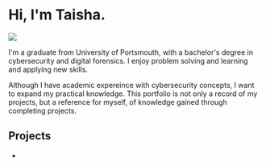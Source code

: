 # Hi, I'm Taisha.
<a href="https://www.linkedin.com/in/taisha-clare-457ba41a1/"><img src="https://img.shields.io/badge/-LinkedIn-0072b1?&style=for-the-badge&logo=linkedin&logoColor=white" /></a>

 I'm a graduate from University of Portsmouth, with a bachelor's degree in cybersecurity and digital forensics. I enjoy problem solving and learning and applying new skills.

 Although I have academic expereince with cybersecurity concepts, I want to expand my practical knowledge. This portfolio is not only a record of my projects, but a reference for myself, of knowledge gained through completing projects.

## Projects
- 

<!--
**Cosmic-Octo/Cosmic-Octo** is a ✨ _special_ ✨ repository because its `README.md` (this file) appears on your GitHub profile.

Here are some ideas to get you started:

- 🔭 I’m currently working on ...
- 🌱 I’m currently learning ...
- 👯 I’m looking to collaborate on ...
- 🤔 I’m looking for help with ...
- 💬 Ask me about ...
- 📫 How to reach me: ...
- 😄 Pronouns: ...
- ⚡ Fun fact: ...
-->
